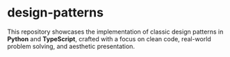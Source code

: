 # design-patterns
This repository showcases the implementation of classic design patterns in **Python** and **TypeScript**, crafted with a focus on clean code, real-world problem solving, and aesthetic presentation.
